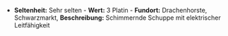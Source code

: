  - **Seltenheit:** Sehr selten - **Wert:** 3 Platin - **Fundort:** Drachenhorste, Schwarzmarkt, **Beschreibung:** Schimmernde Schuppe mit elektrischer Leitfähigkeit